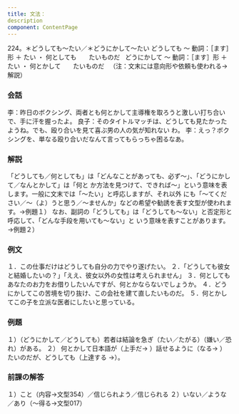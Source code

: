 ```yaml
---
title: 文法：
description
component: ContentPage
---
```



224。＊どうしても～たい／＊どうにかして～たい
どうしても ～ 動詞：［ます］形 ＋ たい ・
何としても       たいものだ  
どうにかして ～ 動詞：［ます］形 ＋ たい ・
何とかして       たいものだ  
（注：文末には意向形や依頼も使われる→解説）
### 会話
李：昨日のボクシング、両者とも何とかして主導権を取ろうと激しい打ち合いで、手に汗を握ったよ。
良子：そのタイトルマッチは、どうしても見たかったようね。でも、殴り合いを見て喜ぶ男の人の気が知れない わ。
李：えっ？ボクシングを、単なる殴り合いだなんて言ってもらっちゃ困るなあ。
### 解説
「どうしても／何としても」は「どんなことがあっても、必ず～」、「どうにかして／なんとかして」は「何と か方法を見つけて、できれば～」という意味を表します。一般に文末では「～たい」と呼応しますが、それ以外 にも「～てください／～（よ）うと思う／～ませんか」などの希望や勧誘を表す文型が使われます。→例題１）
なお、副詞の「どうしても」は「どうしても～ない」と否定形と呼応して、「どんな手段を用いても～ない」と いう意味を表すことがあります。→例題２）
### 例文
１．この仕事だけはどうしても自分の力でやり遂げたい。
２．「どうしても彼女と結婚したいの？」「ええ、彼女以外の女性は考えられません」
３．何としてもあなたのお力をお借りしたいんですが、何とかならないでしょうか。
４．どうにかしてこの苦境を切り抜け、この会社を建て直したいものだ。
５．何とかしてこの子を立派な医者にしたいと思っている。
### 例題
１）（どうにかして／どうしても）若者は結論を急ぎ（たい／たがる）（嫌い／恐れ）がある。
２） 何とかして日本語が（上手だ→ ）話せるように（なる→ ）たいのだが、どうしても（上達する
→）。
### 前課の解答
１）こと（内容→文型354）／信じられよう／信じられる
２）いない／ような／あり（～得る→文型017）
